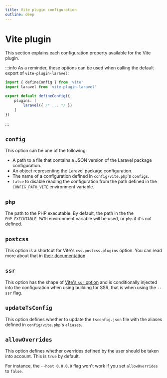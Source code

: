 ```yaml
---
title: Vite plugin configuration
outline: deep
---
```


# Vite plugin

This section explains each configuration property available for the Vite plugin.

:::info As a reminder, these options can be used when calling the default export of <code>vite-plugin-laravel</code>:

```ts
import { defineConfig } from 'vite'
import laravel from 'vite-plugin-laravel'

export default defineConfig({
	plugins: [
		laravel({ /* ... */ })
	]
})
```
:::

## `config`

This option can be one of the following: 
- A path to a file that contains a JSON version of the Laravel package configuration.
- An object representing the Laravel package configuration.
- The name of a configuration defined in `config/vite.php`'s `configs`.
- `false` to disable reading the configuration from the path defined in the `CONFIG_PATH_VITE` environment variable.

## `php`

The path to the PHP executable. By default, the path in the the `PHP_EXECUTABLE_PATH` environment variable will be used, or `php` if it's not defined.

## `postcss`

This option is a shortcut for Vite's `css.postcss.plugins` option. You can read more about that in [their documentation](https://vitejs.dev/config/#css-postcss).

## `ssr`

This option has the shape of [Vite's `ssr` option](https://vitejs.dev/config/#optimizedeps-esbuildoptions) and is conditionally injected into the configuration when using building for SSR, that is when using the `--ssr` flag.

## `updateTsConfig`

This option defines whether to update the `tsconfig.json` file with the aliases defined in `config/vite.php`'s `aliases`.

## `allowOverrides`

This option defines whether overrides defined by the user should be taken into account. This is `true` by default.

For instance, the `--host 0.0.0.0` flag won't work if you set `allowOverrides` to `false`.
